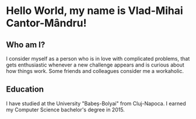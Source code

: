 # Hello World, my name is Vlad-Mihai Cantor-Mândru!

## Who am I?

I consider myself as a person who is in love with complicated problems, that gets enthusiastic whenever a new challenge appears and is curious about how things work. Some friends and colleagues consider me a workaholic.

## Education
I have studied at the University "Babeș-Bolyai" from Cluj-Napoca. I earned my Computer Science bachelor's degree in 2015.
